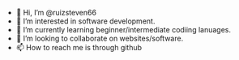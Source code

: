- 👋 Hi, I’m @ruizsteven66
- 👀 I’m interested in software development.
- 🌱 I’m currently learning beginner/intermediate codiing lanuages.
- 💞️ I’m looking to collaborate on websites/software.
- 📫 How to reach me is through github

<!---
ruizsteven66/ruizsteven66 is a ✨ special ✨ repository because its `README.md` (this file) appears on your GitHub profile.
You can click the Preview link to take a look at your changes.
--->
